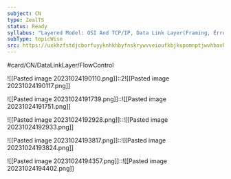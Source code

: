 ```yaml
---
subject: CN
type: ZealTS
status: Ready
syllabus: "Layered Model: OSI And TCP/IP, Data Link Layer(Framing, Error Control And Flow Control)"
subType: topicWise
src: https://uxkhzfstdjcborfuyyknhkhbyfnskrywvveioufkbjkupomnptjwvhbavkysuhi.vercel.app/solution.html?testId=626a31e2f1b00b4d80154b06&test_id=27
---
```

#card/CN/DataLinkLayer/FlowControl 

![[Pasted image 20231024190110.png]]::2![[Pasted image 20231024190117.png]]


![[Pasted image 20231024191739.png]]::![[Pasted image 20231024191751.png]]


![[Pasted image 20231024192928.png]]::![[Pasted image 20231024192933.png]]


![[Pasted image 20231024193817.png]]::![[Pasted image 20231024193824.png]]


![[Pasted image 20231024194357.png]]::![[Pasted image 20231024194402.png]]